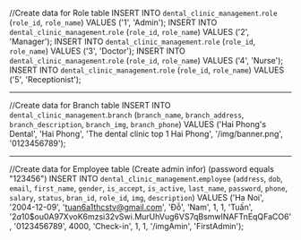 //Create data for Role table
INSERT INTO `dental_clinic_management`.`role` (`role_id`, `role_name`) VALUES ('1', 'Admin');
INSERT INTO `dental_clinic_management`.`role` (`role_id`, `role_name`) VALUES ('2', 'Manager');
INSERT INTO `dental_clinic_management`.`role` (`role_id`, `role_name`) VALUES ('3', 'Doctor');
INSERT INTO `dental_clinic_management`.`role` (`role_id`, `role_name`) VALUES ('4', 'Nurse');
INSERT INTO `dental_clinic_management`.`role` (`role_id`, `role_name`) VALUES ('5', 'Receptionist');

---------------------------------------------------------------------------------------------------------
//Create data for Branch table
INSERT INTO `dental_clinic_management`.`branch` (`branch_name`, `branch_address`, `branch_description`, `branch_img`, `branch_phone`) VALUES ('Hai Phong\'s Dental', 'Hai Phong', 'The dental clinic top 1 Hai Phong', '/img/banner.png', '0123456789');

-----------------------------------------------------------------------------------------------------------
//Create data for Employee table (Create admin infor) (password equals "123456")
INSERT INTO `dental_clinic_management`.`employee` 
(`address`, `dob`, `email`, `first_name`, `gender`, `is_accept`, `is_active`, `last_name`, `password`, `phone`, `salary`, `status`, `bran_id`, `role_id`, `img`, `description`) 
VALUES 
('Ha Noi', '2004-12-09', 'tuan6a1thcstv@gmail.com', 'Đỗ', 'Nam', 1, 1, 'Tuấn', '$2a$10$ou0A97XvoK6mzsi32vSwi.MurUhVug6VS7qBsmwlNAFTnEqQFaCO6', '0123456789', 4000, 'Check-in', 1, 1, '/imgAmin', 'FirstAdmin');
